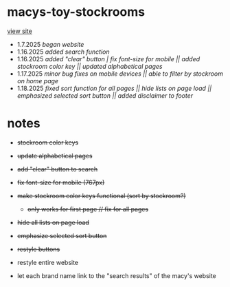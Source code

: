 # macys-toy-stockrooms
[view site](https://mariseymour.design/macys-toy-stockrooms/index.html)

- 1.7.2025 *began website*
- 1.16.2025 *added search function*
- 1.16.2025 *added "clear" button | fix font-size for mobile || added stockroom color key || updated alphabetical pages*
- 1.17.2025 *minor bug fixes on mobile devices || able to filter by stockroom on home page*
- 1.18.2025 *fixed sort function for all pages || hide lists on page load || emphasized selected sort button || added disclaimer to footer*


# notes

- ~~stockroom color keys~~
- ~~update alphabetical pages~~
- ~~add "clear" button to search~~
- ~~fix font-size for mobile (767px)~~
- ~~make stockroom color keys functional (sort by stockroom?)~~
    - ~~only works for first page // fix for all pages~~
- ~~hide all lists on page load~~
- ~~emphasize selected sort button~~
- ~~restyle buttons~~


- restyle entire website
- let each brand name link to the "search results" of the macy's website